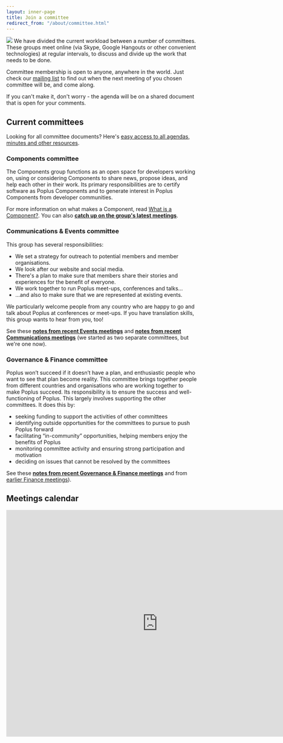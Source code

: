 ```yaml
---
layout: inner-page
title: Join a committee
redirect_from: "/about/committee.html"
---
```


<img src="{{ site.baseurl }}/assets/img/postits.jpg" />
We have divided the current workload between a number of committees. These groups meet online (via Skype, Google Hangouts or other convenient technologies) at regular intervals, to discuss and divide up the work that needs to be done.

Committee membership is open to anyone, anywhere in the world. Just check our [mailing list](https://groups.google.com/forum/#%21forum/poplus) to find out when the next meeting of you chosen committee will be, and come along.

If you can't make it, don't worry - the agenda will be on a shared document that is open for your comments.

## Current committees

Looking for all committee documents? Here's [easy access to all agendas, minutes and other resources](http://hackfoldr.org/poplusteam/).

### Components committee

The Components group functions as an open space for developers working on, using or considering Components to share news, propose ideas, and help each other in their work. Its primary responsibilities are to certify software as Poplus Components and to generate interest in Poplus Components from developer communities.

For more information on what makes a Component, read [What is a Component?](http://poplus.org/components/definition/). You can also **[catch up on the group's latest meetings](https://docs.google.com/document/d/16zq3lkLI05rZmO0hC5RZVErPts5065x4Gj5N_otn2As/view?pli=1&overridemobile=true#heading=h.qlwmoenuh7f3)**.

### Communications &amp; Events committee

This group has several responsibilities:

   * We set a strategy for outreach to potential members and member
     organisations.
   * We look after our website and social media.
   * There's a plan to make sure that members share their stories and
     experiences for the benefit of everyone.
   * We work together to run Poplus meet-ups, conferences and talks...
   * ...and also to make sure that we are represented at existing events.

We particularly welcome people from any country who are happy to go and talk
about Poplus at conferences or meet-ups. If you have translation skills, this
group wants to hear from you, too!

See these **[notes from recent Events meetings](https://popluscon.hackpad.com/Events-Group-1st-Meeting-Agenda-and-Notes-BnLhF57G61Q)**
and 
**[notes from recent Communications meetings](https://docs.google.com/document/d/1Bnq2xXRw5UMY376-zv626_7sPZRyWFzaKryNp723HUs/edit)** (we started as two separate committees, but we're one now).

### Governance &amp; Finance committee

Poplus won’t succeed if it doesn’t have a plan, and enthusiastic people who want to see that plan become reality. This committee brings together people from different countries and organisations who are working together to make Poplus succeed. Its responsibility is to ensure the success and well-functioning of Poplus. This largely involves supporting the other committees. It does this by:

* seeking funding to support the activities of other committees
* identifying outside opportunities for the committees to pursue to push Poplus forward
* facilitating “in-community” opportunities, helping members enjoy the benefits of Poplus
* monitoring committee activity and ensuring strong participation and motivation
* deciding on issues that cannot be resolved by the committees

See these **[notes from recent Governance &amp; Finance meetings](https://popluscon.hackpad.com/Governance-and-Finance-Committee-Call-CSYUA19HguV)** and from [earlier Finance meetings](https://popluscon.hackpad.com/Finance-Committee-Call-Agenda-tvW3dW5BJY3)).

## Meetings calendar

<iframe src="https://www.google.com/calendar/embed?src=b9cleffo7lgld26strcs6ec1os%40group.calendar.google.com&ctz=America/Toronto" style="border: 0" width="800" height="600" frameborder="0" scrolling="no"></iframe>
